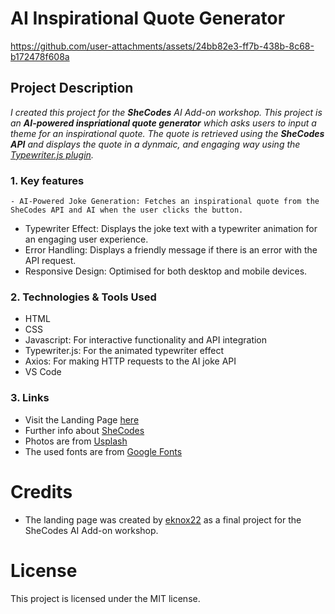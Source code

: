 # AI Inspirational Quote Generator

https://github.com/user-attachments/assets/24bb82e3-ff7b-438b-8c68-b172478f608a

## Project Description

_I created this project for the **SheCodes** AI Add-on workshop. This project is an **AI-powered inspriational quote generator** which asks users to input a theme for an inspirational quote. The quote is retrieved using the **SheCodes API** and displays the quote in a dynmaic, and engaging way using the [Typewriter.js plugin](https://github.com/tameemsafi/typewriterjs)._

### 1. Key features

	- AI-Powered Joke Generation: Fetches an inspirational quote from the SheCodes API and AI when the user clicks the button.
 - Typewriter Effect: Displays the joke text with a typewriter animation for an engaging user experience.
 - Error Handling: Displays a friendly message if there is an error with the API request.
 - Responsive Design: Optimised for both desktop and mobile devices.

### 2. Technologies & Tools Used

- HTML
- CSS
- Javascript: For interactive functionality and API integration
- Typewriter.js: For the animated typewriter effect
- Axios: For making HTTP requests to the AI joke API
- VS Code

### 3. Links

- Visit the Landing Page [here](https://norway-travel-project-ekc.netlify.app/)
- Further info about [SheCodes](https://www.shecodes.io/)
- Photos are from [Usplash](https://unsplash.com/)
- The used fonts are from [Google Fonts](https://fonts.google.com/)

# Credits

- The landing page was created by [eknox22](https://github.com/eknox22) as a final project for the SheCodes AI Add-on workshop.

# License

This project is licensed under the MIT license.

 
